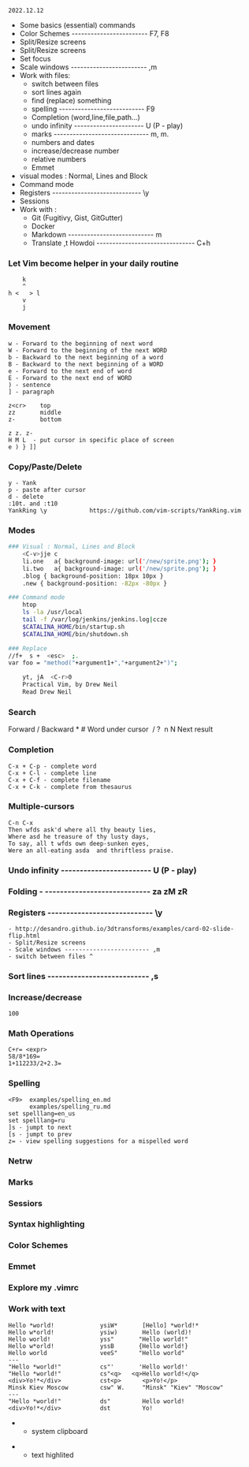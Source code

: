
 `2022.12.12`

- Some basics (essential) commands
- Color Schemes ------------------------ F7, F8
- Split/Resize screens
- Split/Resize screens
- Set focus
- Scale windows ------------------------ ,m
- Work with files:
    - switch between files
    - sort lines again
    - find (replace) something
    - spelling --------------------------- F9
    - Completion (word,line,file,path...)
    - undo infinity ---------------------- U (P - play)
    - marks ------------------------------ m, m.
    - numbers and dates
    - increase/decrease number
    - relative numbers
    - Emmet
- visual modes : Normal, Lines and Block
- Command mode
- Registers ---------------------------- \y
- Sessions
- Work with :
    - Git (Fugitivy, Gist, GitGutter)
    - Docker
    - Markdown --------------------------- <Bslash>m
    - Translate ,t
Howdoi ------------------------------- C+h


### Let Vim become helper in your daily routine

        k
        ^
    h <   > l
        v
        j

### Movement
    w - Forward to the beginning of next word
    W - Forward to the beginning of the next WORD
    b - Backward to the next beginning of a word
    B - Backward to the next beginning of a WORD
    e - Forward to the next end of word
    E - Forward to the next end of WORD
    ) - sentence
    ] - paragraph

    z<cr>    top
    zz       middle
    z-       bottom

    z z. z-
    H M L  - put cursor in specific place of screen
    e ) } ]]

### Copy/Paste/Delete
    y - Yank
    p - paste after cursor
    d - delete
    :10t. and :t10
    YankRing \y            https://github.com/vim-scripts/YankRing.vim

### Modes
```bash
### Visual : Normal, Lines and Block
    <C-v>jje c
    li.one   a{ background-image: url('/new/sprite.png'); }
    li.two   a{ background-image: url('/new/sprite.png'); }
    .blog { background-position: 18px 10px }
    .new { background-position: -82px -80px }

### Command mode
    htop
    ls -la /usr/local
    tail -f /var/log/jenkins/jenkins.log|ccze
    $CATALINA_HOME/bin/startup.sh
    $CATALINA_HOME/bin/shutdown.sh

### Replace
//f+  s +  <esc>  ;.
var foo = "method("+argument1+","+argument2+")";

    yt, jA  <C-r>0
    Practical Vim, by Drew Neil
    Read Drew Neil
```

### Search
  Forward / Backward
    *          #  Word under cursor
    ​    /          ?
    ​    n          N  Next result


### Completion
    C-x + C-p - complete word
    C-x + C-l - complete line
    C-x + C-f - complete filename
    C-x + C-k - complete from thesaurus

### Multiple-cursors
    C-n C-x
    Then wfds ask'd where all thy beauty lies,
    Where asd he treasure of thy lusty days,
    To say, all t wfds own deep-sunken eyes,
    Were an all-eating asda  and thriftless praise.

### Undo infinity ------------------------ U (P - play)

### Folding - ---------------------------- za zM zR

### Registers ---------------------------- \y
    - http://desandro.github.io/3dtransforms/examples/card-02-slide-flip.html
    - Split/Resize screens
    - Scale windows ------------------------ ,m
    - switch between files ^

### Sort lines --------------------------- ,s

### Increase/decrease
    100

### Math Operations
    C+r= <expr>
    58/8*169=
    1+112233/2+2.3=

### Spelling
    <F9>  examples/spelling_en.md
          examples/spelling_ru.md
    set spelllang=en_us
    set spelllang=ru
    ]s - jumpt to next
    [s - jumpt to prev
    z= - view spelling suggestions for a mispelled word

### Netrw

### Marks

### Sessiors

### Syntax highlighting

### Color Schemes

### Emmet

###   Explore my .vimrc

### Work with text

    Hello *world!             ysiW*       [Hello] *world!*
    Hello w*orld!             ysiw)       Hello (world)!
    Hello world!              yss"       "Hello world!"
    Hello w*orld!             yssB       {Hello world!}
    Hello world               veeS"      "Hello world"
    ---
    "Hello *world!"           cs"'       'Hello world!'
    "Hello *world!"           cs"<q>   <q>Hello world!</q>
    <div>Yo!*</div>           cst<p>      <p>Yo!</p>
    Minsk Kiev Moscow         csw" W.     "Minsk" "Kiev" "Moscow"
    ---
    "Hello *world!"           ds"         Hello world!
    <div>Yo!*</div>           dst         Yo!



+ - system clipboard
* - text highlited
